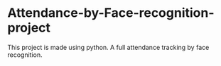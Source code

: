 # Attendance-by-Face-recognition-project
This project is made using python. A full attendance tracking by face recognition.
